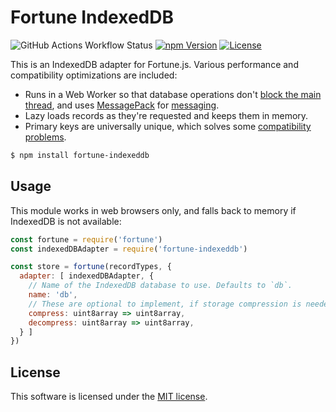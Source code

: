 # Fortune IndexedDB

![GitHub Actions Workflow Status](https://img.shields.io/github/actions/workflow/status/fortunejs/fortune-indexeddb/test.yml)
[![npm Version](https://img.shields.io/npm/v/fortune-indexeddb.svg?style=flat-square)](https://www.npmjs.com/package/fortune-indexeddb)
[![License](https://img.shields.io/npm/l/fortune-indexeddb.svg?style=flat-square)](https://raw.githubusercontent.com/fortunejs/fortune-indexeddb/master/LICENSE)

This is an IndexedDB adapter for Fortune.js. Various performance and compatibility optimizations are included:

- Runs in a Web Worker so that database operations don't [block the main thread](https://nolanlawson.com/2015/09/29/indexeddb-websql-localstorage-what-blocks-the-dom/), and uses [MessagePack](http://msgpack.org) for [messaging](https://developer.mozilla.org/en/docs/Web/API/Worker/postMessage).
- Lazy loads records as they're requested and keeps them in memory.
- Primary keys are universally unique, which solves some [compatibility problems](https://www.raymondcamden.com/2014/09/25/IndexedDB-on-iOS-8-Broken-Bad).

```sh
$ npm install fortune-indexeddb
```


## Usage

This module works in web browsers only, and falls back to memory if IndexedDB is not available:

```js
const fortune = require('fortune')
const indexedDBAdapter = require('fortune-indexeddb')

const store = fortune(recordTypes, {
  adapter: [ indexedDBAdapter, {
    // Name of the IndexedDB database to use. Defaults to `db`.
    name: 'db',
    // These are optional to implement, if storage compression is needed.
    compress: uint8array => uint8array,
    decompress: uint8array => uint8array,
  } ]
})
```


## License

This software is licensed under the [MIT license](https://raw.githubusercontent.com/fortunejs/fortune-indexeddb/master/LICENSE).
